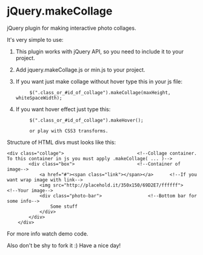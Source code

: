jQuery.makeCollage
==================

jQuery plugin for making interactive photo collages.

It's very simple to use:

1) This plugin works with jQuery API, so you need to include it to your project.

2) Add jquery.makeCollage.js or min.js to your project.

3) If you want just make collage without hover type this in your js file:
			
			$(".class_or_#id_of_collage").makeCollage(maxHeight, whiteSpaceWidth);
			
4) If you want hover effect just type this:

			$(".class_or_#id_of_collage").makeHover();
			
			or play with CSS3 transforms.
			
Structure of HTML divs must looks like this:

	<div class="collage">							<!--Collage container. To this container in js you must apply .makeCollage( ... )-->
      		<div class="box">						<!--Container of image-->
        		<a href="#"><span class="link"></span></a>		<!--If you want wrap image with link-->
        		<img src="http://placehold.it/350x150/69D2E7/ffffff">	<!--Your image-->
        		<div class="photo-bar">					<!--Bottom bar for some info-->
          			Some stuff 
        		</div>
      		</div>
      	</div>

For more info watch demo code.
			
Also don't be shy to fork it :)
Have a nice day!
